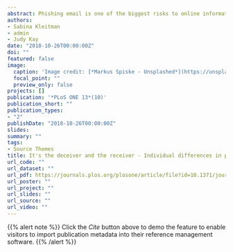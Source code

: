 ```yaml
---
abstract: Phishing email is one of the biggest risks to online information security due to its ability to exploit human trust and naivety. Prior research has examined whether some people are more susceptible to phishing than others and what characteristics may predict this susceptibility. Given that there are no standardised measures or methodologies to detect phishing susceptibility, results have conflicted. To address this issue, the current study created a 40-item phishing detection task to measure both cognitive and behavioural indicators of phishing susceptibility and false positives (misjudged genuine email). The task is based on current real-life email stimuli (i.e., phishing and genuine) relevant to the student and general population. Extending previous literature we also designed a methodology for assessing phishing susceptibility by allowing participants to indicate perception of maliciousness of each email type and the actions they would take (keep it, trash it or seek further information). This enabled us to; (1) examine the relationships that psychological variables share with phishing susceptibility and false positives-both captured as consistent tendencies; (2) determine the relationships between perceptions of maliciousness with behavioural outcomes and psychological variables; and (3) determine the relationships between these tendencies and email characteristics. In our study, 150 undergraduate psychology students participated in exchange for partial course credit (98 Female; Mean age = 19.70, SD = 2.27). Participants also completed a comprehensive battery of psychometric tests assessing intelligence, pre- and on-task confidence, Big 6 personality, and familiarity/competence in computing and phishing. Results revealed that people showed distinct and robust tendencies for phishing susceptibility and false positives. A series of regression analyses looking at the accuracy of both phishing and false positives detection revealed that human-centred variables accounted for a good degree of variance in phishing susceptibility (about 54%), with perceptions of maliciousness, intelligence, knowledge of phishing, and on-task confidence contributing significantly, directly and/or indirectly via perception of maliciousness. A regression model looking at discriminating false positives has also shown that human-centred variables accounted for a reasonable degree of variance (41%), with perceptions of maliciousness, intelligence and on-task confidence contributing significantly, directly and/or indirectly via perception of maliciousness. Furthermore, the characteristics of the most effective phishing and misjudged genuine email items were profiled. Based on our findings, we suggest that future research should investigate these significant variables in more detail. We also recommend that future research should capture consistent response tendencies to determine vulnerability to phishing and false positives (rather than a one off response to a single email), and use the collection of the most current phishing email obtained from relevant sources to the population. It is important to capture perceptions of maliciousness of email because it is a key predictor of the action taken on the email. It directly predicts accuracy detection of phishing and genuine email, as well as mediating the relationships between some other predictors whose role would have been overlooked if the perceptions were not captured. The study provides the framework of human-centred variables which predict phishing and false positive susceptibility as well as the characteristics of email which most deceive people.
authors:
- Sabina Kleitman
- admin
- Judy Kay
date: "2018-10-26T00:00:00Z"
doi: ""
featured: false
image:
  caption: 'Image credit: [*Markus Spiske - Unsplashed*](https://unsplash.com/photos/70Rir5vB96U)'
  focal_point: ""
  preview_only: false
projects: []
publication: '*PLoS ONE 13*(10)'
publication_short: ""
publication_types:
- "2"
publishDate: "2018-10-26T00:00:00Z"
slides: 
summary: ""
tags:
- Source Themes
title: It's the deceiver and the receiver - Individual differences in phishing susceptibility and false positives with item profiling
url_code: ""
url_dataset: ""
url_pdf: https://journals.plos.org/plosone/article/file?id=10.1371/journal.pone.0205089&type=printable
url_poster: ""
url_project: ""
url_slides: ""
url_source: ""
url_video: ""
---
```


{{% alert note %}}
Click the *Cite* button above to demo the feature to enable visitors to import publication metadata into their reference management software.
{{% /alert %}}



